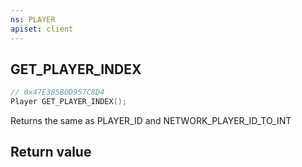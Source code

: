 ```yaml
---
ns: PLAYER
apiset: client
---
```

## GET_PLAYER_INDEX

```c
// 0x47E385B0D957C8D4
Player GET_PLAYER_INDEX();
```

Returns the same as PLAYER_ID and NETWORK_PLAYER_ID_TO_INT


## Return value